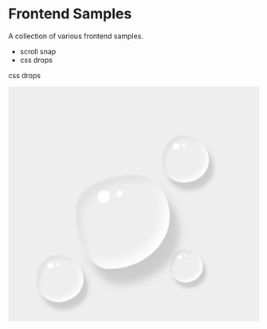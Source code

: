 # Frontend Samples
A collection of various frontend samples.

- scroll snap
- css drops



css drops

![css-drops-1](./screens/css-drops-1.png)
